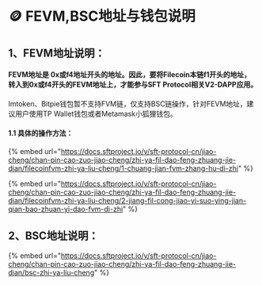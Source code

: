 # 🪙 FEVM,BSC地址与钱包说明

## 1、FEVM地址说明： &#x20;

#### &#x20;  FEVM地址是 0x或f4地址开头的地址。因此，要将Filecoin本链f1开头的地址，转入到0x或f4开头的FEVM地址上，才能参与SFT Protocol相关V2-DAPP应用。

Imtoken、Bitpie钱包暂不支持FVM链，仅支持BSC链操作，针对FEVM地址，建议用户使用TP Wallet钱包或者Metamask小狐狸钱包。

#### 1.1 具体的操作方法：

{% embed url="https://docs.sftproject.io/v/sft-protocol-cn/jiao-cheng/chan-pin-cao-zuo-jiao-cheng/zhi-ya-fil-dao-feng-zhuang-jie-dian/filecoinfvm-zhi-ya-liu-cheng/1-chuang-jian-fvm-zhang-hu-di-zhi" %}

{% embed url="https://docs.sftproject.io/v/sft-protocol-cn/jiao-cheng/chan-pin-cao-zuo-jiao-cheng/zhi-ya-fil-dao-feng-zhuang-jie-dian/filecoinfvm-zhi-ya-liu-cheng/2-jiang-fil-cong-jiao-yi-suo-ying-jian-qian-bao-zhuan-yi-dao-fvm-di-zhi" %}

## 2、BSC地址说明：

{% embed url="https://docs.sftproject.io/v/sft-protocol-cn/jiao-cheng/chan-pin-cao-zuo-jiao-cheng/zhi-ya-fil-dao-feng-zhuang-jie-dian/bsc-zhi-ya-liu-cheng" %}
